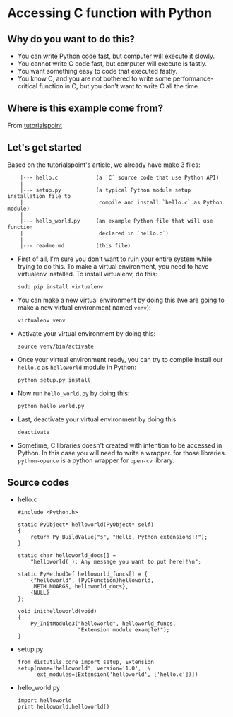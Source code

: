 Accessing C function with Python
================================

Why do you want to do this?
---------------------------

* You can write Python code fast, but computer will execute it slowly.
* You cannot write C code fast, but computer will execute is fastly.
* You want something easy to code that executed fastly.
* You know C, and you are not bothered to write some performance-critical function in C, but you don't want to write C all the time.

Where is this example come from?
--------------------------------

From [tutorialspoint](http://www.tutorialspoint.com/python/python_further_extensions.htm)

Let's get started
-----------------

Based on the tutorialspoint's article, we already have make 3 files:
```
    |--- hello.c            (a `C` source code that use Python API)
    |
    |--- setup.py           (a typical Python module setup installation file to 
    |                        compile and install `hello.c` as Python module)
    |
    |--- hello_world.py     (an example Python file that will use function 
    |                        declared in `hello.c`)
    |
    |--- readme.md          (this file)
``` 

* First of all, I'm sure you don't want to ruin your entire system while trying to do this. 
  To make a virtual environment, you need to have virtualenv installed. To install virtualenv, do this:
    ```
    sudo pip install virtualenv
    ```
* You can make a new virtual environment by doing this (we are going to make a new virtual environment named `venv`):
    ```
    virtualenv venv
    ```
* Activate your virtual environment by doing this:
    ```
    source venv/bin/activate
    ```
* Once your virtual environment ready, you can try to compile install our `hello.c` as `helloworld` module in Python:
    ```
    python setup.py install
    ```
* Now run `hello_world.py` by doing this:
    ```
    python hello_world.py
    ```
* Last, deactivate your virtual environment by doing this:
    ```
    deactivate
    ```
* Sometime, C libraries doesn't created with intention to be accessed in Python. In this case you will need to write a wrapper.
  for those libraries. `python-opencv` is a python wrapper for `open-cv` library.

 Source codes
 ------------

 * hello.c

    ```
    #include <Python.h>

    static PyObject* helloworld(PyObject* self)
    {
        return Py_BuildValue("s", "Hello, Python extensions!!");
    }

    static char helloworld_docs[] =
        "helloworld( ): Any message you want to put here!!\n";

    static PyMethodDef helloworld_funcs[] = {
        {"helloworld", (PyCFunction)helloworld, 
         METH_NOARGS, helloworld_docs},
        {NULL}
    };

    void inithelloworld(void)
    {
        Py_InitModule3("helloworld", helloworld_funcs,
                       "Extension module example!");
    }
    ```

* setup.py

    ```
    from distutils.core import setup, Extension
    setup(name='helloworld', version='1.0',  \
          ext_modules=[Extension('helloworld', ['hello.c'])])
    ```

* hello_world.py

    ```
    import helloworld
    print helloworld.helloworld()
    ```

